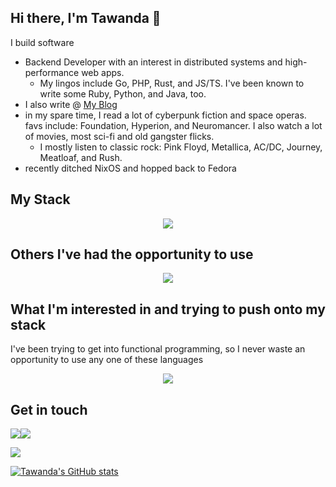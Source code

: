 ## Hi there, I'm Tawanda 👋

I build software
- Backend Developer with an interest in distributed systems and high-performance web apps.
  - My lingos include Go, PHP, Rust, and JS/TS. I've been known to write some Ruby, Python, and Java, too.
- I also write @ [My Blog](https://www.tawandamunongo.dev)
- in my spare time, I read a lot of cyberpunk fiction and space operas. favs include: Foundation, Hyperion, and Neuromancer. I also watch a lot of movies, most sci-fi and old gangster flicks.
  - I mostly listen to classic rock: Pink Floyd, Metallica, AC/DC, Journey, Meatloaf, and Rush.
- recently ditched NixOS and hopped back to Fedora

## My Stack

<p align="center">
  <a href="https://skillicons.dev">
    <img src="https://skillicons.dev/icons?i=rust,go,php,ts,laravel,react,linux,nix,nodejs,postgres,redis,docker&perline=6" />
  </a>
</p>

## Others I've had the opportunity to use

<p align="center">
  <a href="https://skillicons.dev">
    <img src="https://skillicons.dev/icons?i=go,php,ts,java,rust,python,docker,nginx,postgres,linux,vim,bash,aws,git,graphql&perline=6" />
  </a>
</p>

## What I'm interested in and trying to push onto my stack

I've been trying to get into functional programming, so I never waste an opportunity to use any one of these languages

<p align="center">
  <a href="https://skillicons.dev">
    <img src="https://skillicons.dev/icons?i=ruby,elixir,scala&perline=6" />
  </a>
</p>

## Get in touch
[![](https://img.shields.io/badge/Mastodon-2E3138?style=for-the-badge&logo=mastodon&logoColor=white)](https://hachyderm.io/@ta1da)[![](https://img.shields.io/badge/linkedin-%230077B5.svg?style=for-the-badge&logo=linkedin)](https://www.linkedin.com/in/tawanda-munongo/)

<img src="https://github-readme-stats.vercel.app/api/top-langs?username=tmunongo&layout=compact"/>

[![Tawanda's GitHub stats](https://github-readme-stats.vercel.app/api?username=tmunongo&theme=tokyonight)](https://github.com/anuraghazra/github-readme-stats)

